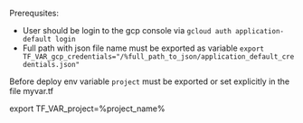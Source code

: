 Prerequsites:
- User should be login to the gcp console via `gcloud auth application-default login`
- Full path with json file name must be exported as variable `export TF_VAR_gcp_credentials="/%full_path_to_json/application_default_credentials.json"`


Before deploy env variable ```project``` must be exported or set explicitly in the file
myvar.tf

export TF_VAR_project=%project_name%
